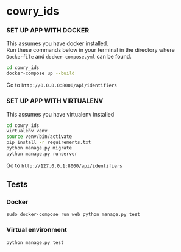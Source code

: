 # cowry_ids

### SET UP APP WITH DOCKER

This assumes you have docker installed. <br>Run these commands below in your terminal in the directory where `Dockerfile` and `docker-compose.yml` can be found.

```bash
cd cowry_ids
docker-compose up --build
````
Go to  `http://0.0.0.0:8000/api/identifiers`


### SET UP APP WITH VIRTUALENV

This assumes you have virtualenv installed 

```bash
cd cowry_ids
virtualenv venv
source venv/bin/activate
pip install -r requirements.txt
python manage.py migrate
python manage.py runserver
```
Go to `http://127.0.0.1:8000/api/identifiers`

## Tests 
### Docker
`sudo docker-compose run web python manage.py test`

### Virtual environment
`python manage.py test`
